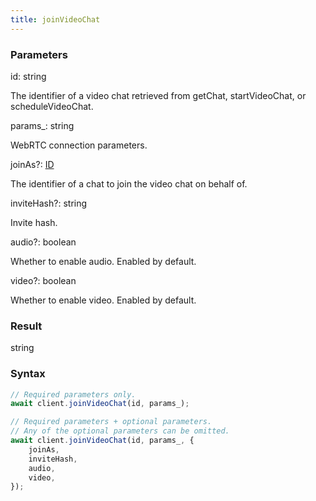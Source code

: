 ```yaml
---
title: joinVideoChat
---
```


### Parameters 

<div class="flex flex-col gap-3"><div><div class="font-mono"><span class="font-bold">id</span><span class="opacity-50">:</span> <span>string</span></div><div class="pl-3"><div class="no-margin">

The identifier of a video chat retrieved from getChat, startVideoChat, or scheduleVideoChat.

</div></div></div><div><div class="font-mono"><span class="font-bold">params_</span><span class="opacity-50">:</span> <span>string</span></div><div class="pl-3"><div class="no-margin">

WebRTC connection parameters.

</div></div></div><div class="flex flex-col gap-3"><div><div class="flex gap-2"><div class="font-mono"><span class="font-bold">joinAs</span><span class="opacity-50"><span title="Optional" class="cursor-help">?</span>:</span> <a href="/gh/types/id"  >ID</a></div></div><div class="pl-3"><div class="no-margin">

The identifier of a chat to join the video chat on behalf of.

</div></div></div><div><div class="flex gap-2"><div class="font-mono"><span class="font-bold">inviteHash</span><span class="opacity-50"><span title="Optional" class="cursor-help">?</span>:</span> <span>string</span></div></div><div class="pl-3"><div class="no-margin">

Invite hash.

</div></div></div><div><div class="flex gap-2"><div class="font-mono"><span class="font-bold">audio</span><span class="opacity-50"><span title="Optional" class="cursor-help">?</span>:</span> <span>boolean</span></div></div><div class="pl-3"><div class="no-margin">

Whether to enable audio. Enabled by default.

</div></div></div><div><div class="flex gap-2"><div class="font-mono"><span class="font-bold">video</span><span class="opacity-50"><span title="Optional" class="cursor-help">?</span>:</span> <span>boolean</span></div></div><div class="pl-3"><div class="no-margin">

Whether to enable video. Enabled by default.

</div></div></div></div></div>

### Result 

<div class="font-mono"><span>string</span></div>

### Syntax

```ts
// Required parameters only.
await client.joinVideoChat(id, params_);

// Required parameters + optional parameters.
// Any of the optional parameters can be omitted.
await client.joinVideoChat(id, params_, {
    joinAs,
    inviteHash,
    audio,
    video,
});
```



